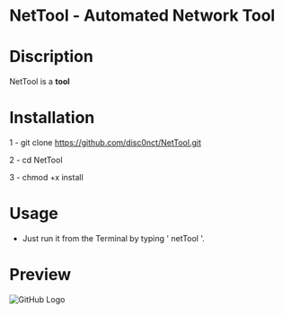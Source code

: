 # NetTool - Automated Network Tool 

# Discription

NetTool is a **tool** 

# Installation 

 1 - git clone https://github.com/disc0nct/NetTool.git
 
 2 - cd NetTool
 
 3 - chmod +x install
 
# Usage

- Just run it from the Terminal by typing ' netTool '.

# Preview 
![GitHub Logo](https://i.imgur.com/mnKaRYH.png)
